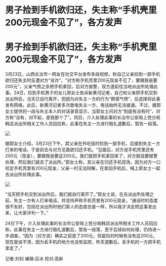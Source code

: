 # 男子捡到手机欲归还，失主称“手机壳里200元现金不见了”，各方发声

# 男子捡到手机欲归还，失主称“手机壳里200元现金不见了”，各方发声

3月23日，山西长治市一网友在社交平台发布多段视频，称自己父亲捡到一部手机欲归还失主时反遭对方“讹诈”，“对方称手机壳里200元现金不见了，要跟我爸要200元”，父亲气愤之余把手机拿回，后对方报警，双方遂前往当地派出所处理此事。24日，捡到手机男子的女儿郭女士告诉新黄河记者，自己和父亲把手机交到派出所后，当天已自行离开，但因为对失主一方的行为“颇感气愤”，后选择将此事发布网络。此后，新黄河记者多次致电失主一方，电话始终无法接通。不过，据郭女士提供的一段与失主本人的对话录音显示，当郭女士问对方“到底有没有时”，对方称“没有，对不起，是我那个了”。同日，介入处理此事的长治市公安局上党分局韩店派出所相关工作人员回应称，此事在失主一方进行赔礼道歉后，暂告一段落。

![](https://inews.gtimg.com/om_bt/OysiWzuswXSPQq87X1-mBDHHP7t6NNdhMlmhbvKRgPp50AA/1000)

据郭女士介绍，3月23日下午，其父亲在外吃饭时捡到一部手机，后接到失主一方打来的电话，于是前去与对方见面欲归还手机。“见面后，对方说手机壳里还有200元（现金），要跟我爸要这200元，我们就把手机拿回来了，对方就说要报警处理，然后我们就去了派出所。”郭女士称，其父亲在归还手机现场，因为对方一口咬定手机壳里有200元现金，父亲一时无法辩解，在拿回手机后，喊上郭女士一起去派出所处理此事。

![](https://inews.gtimg.com/om_bt/OP0OXqVU4PxkMJwdzlfZHNBkm2Dqfl5p09OHSbeyRBkJYAA/1000)

“当天把手机交到派出所后，我们就自行离开了。”郭女士说，在去派出所处理之前，失主一方有人打来电话，并坚持声称手机壳里有200元现金，“通话时的态度很不友好，包括在派出所时他们家人的态度也是一样，所以我才决定把这事发出来，让大家评判一下。”

24日下午，介入处理此事的长治市公安局上党分局韩店派出所相关工作人员回应称，此事在失主一方进行赔礼道歉后，暂告一段落，至于后续如何处理，仍待进一步调查。“因为（对方说）确实之前放了200元，但是捡的时候有没有这200元，现在是说不清，因为丢手机的地方也没有监控，昨天道歉后，丢手机的一方把手机拿走了。”

记者:刘钊 编辑:吕冰 校对:高新

